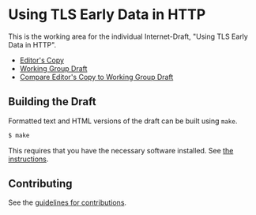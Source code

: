 # Using TLS Early Data in HTTP

This is the working area for the individual Internet-Draft, "Using TLS Early Data in HTTP".

* [Editor's Copy](https://martinthomson.github.io/http-replay/#go.draft-thomson-http-replay.html)
* [Working Group Draft](https://tools.ietf.org/html/draft-thomson-http-replay)
* [Compare Editor's Copy to Working Group Draft](https://martinthomson.github.io/http-replay/#go.draft-thomson-http-replay.diff)

## Building the Draft

Formatted text and HTML versions of the draft can be built using `make`.

```sh
$ make
```

This requires that you have the necessary software installed.  See
[the instructions](https://github.com/martinthomson/i-d-template/blob/master/doc/SETUP.md).


## Contributing

See the
[guidelines for contributions](https://github.com/martinthomson/http-replay/blob/master/CONTRIBUTING.md).
